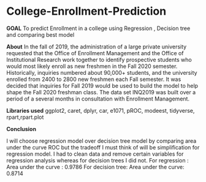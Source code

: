 # College-Enrollment-Prediction

**GOAL** 
To predict Enrollment in a college using Regression , Decision tree and comparing best model

**About**
In the fall of 2019, the administration of a large private university requested that the Office of Enrollment Management and the Office of Institutional Research work together to identify prospective students who would most likely enroll as new freshmen in the Fall 2020 semester. Historically, inquiries numbered about 90,000+ students, and the university enrolled from 2400 to 2800 new freshmen each Fall semester. It was decided that inquiries for Fall 2019 would be used to build the model to help shape the Fall 2020 freshman class. The data set INQ2019 was built over a period of a several months in consultation with Enrollment Management.

**Libraries used**
ggplot2, caret, dplyr, car, e1071, pROC, modeest, tidyverse, rpart,rpart.plot

**Conclusion**

I will choose regression model over decision tree model by comparing area under the curve ROC but the tradeoff I must think of will be simplification for regression model. I had to clean data and remove certain variables for regression analysis whereas for decision trees I did not.
For regression : Area under the curve : 0.9786
For decision tree: Area under the curve: 0.8714
